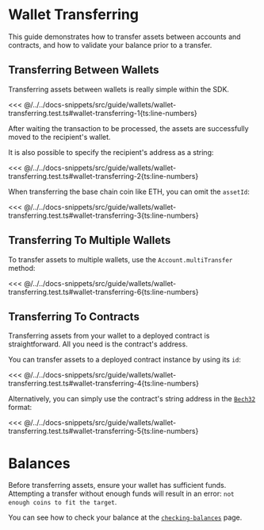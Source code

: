 # Wallet Transferring

This guide demonstrates how to transfer assets between accounts and contracts, and how to validate your balance prior to a transfer.

## Transferring Between Wallets

Transferring assets between wallets is really simple within the SDK.

<<< @/../../docs-snippets/src/guide/wallets/wallet-transferring.test.ts#wallet-transferring-1{ts:line-numbers}

After waiting the transaction to be processed, the assets are successfully moved to the recipient's wallet.

It is also possible to specify the recipient's address as a string:

<<< @/../../docs-snippets/src/guide/wallets/wallet-transferring.test.ts#wallet-transferring-2{ts:line-numbers}

When transferring the base chain coin like ETH, you can omit the `assetId`:

<<< @/../../docs-snippets/src/guide/wallets/wallet-transferring.test.ts#wallet-transferring-3{ts:line-numbers}

## Transferring To Multiple Wallets

To transfer assets to multiple wallets, use the `Account.multiTransfer` method:

<<< @/../../docs-snippets/src/guide/wallets/wallet-transferring.test.ts#wallet-transferring-6{ts:line-numbers}

## Transferring To Contracts

Transferring assets from your wallet to a deployed contract is straightforward. All you need is the contract's address.

You can transfer assets to a deployed contract instance by using its `id`:

<<< @/../../docs-snippets/src/guide/wallets/wallet-transferring.test.ts#wallet-transferring-4{ts:line-numbers}

Alternatively, you can simply use the contract's string address in the [`Bech32`](../types/bech32.md) format:

<<< @/../../docs-snippets/src/guide/wallets/wallet-transferring.test.ts#wallet-transferring-5{ts:line-numbers}

# Balances

Before transferring assets, ensure your wallet has sufficient funds. Attempting a transfer without enough funds will result in an error: `not enough coins to fit the target`.

You can see how to check your balance at the [`checking-balances`](./checking-balances.md) page.
